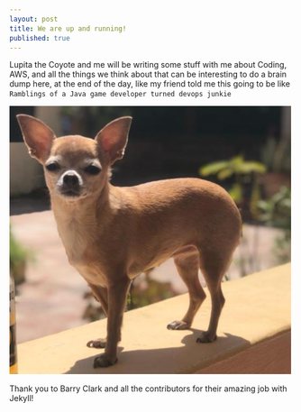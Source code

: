 ```yaml
---
layout: post
title: We are up and running!
published: true
---
```


Lupita the Coyote and me will be writing some stuff with me about Coding, AWS, and all the things we think about that can be interesting to do a brain dump here, at the end of the day, like my friend told me this going to be like `Ramblings of a Java game developer turned devops junkie`

![image](/images/picture-lupita.png)

Thank you to Barry Clark and all the contributors for their amazing job with Jekyll!
